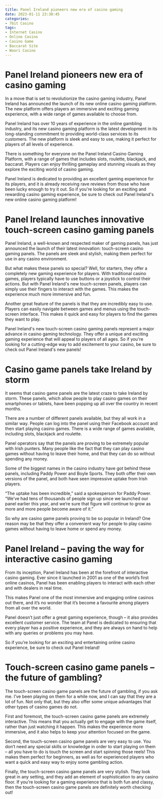 ```yaml
---
title: Panel Ireland pioneers new era of casino gaming
date: 2023-01-11 23:38:45
categories:
- 7bit Casino
tags:
- Internet Casino
- Online Casino
- Casino Game
- Baccarat Site
- Woori Casino
---
```



#  Panel Ireland pioneers new era of casino gaming

In a move that is set to revolutionize the casino gaming industry, Panel Ireland has announced the launch of its new online casino gaming platform. The new platform offers players an immersive and exciting gaming experience, with a wide range of games available to choose from.

Panel Ireland has over 10 years of experience in the online gambling industry, and its new casino gaming platform is the latest development in its long-standing commitment to providing world-class services to its customers. The new platform is sleek and easy to use, making it perfect for players of all levels of experience.

There is something for everyone on the Panel Ireland Casino Gaming Platform, with a range of games that includes slots, roulette, blackjack, and baccarat. Players can enjoy thrilling gameplay and stunning visuals as they explore the exciting world of casino gaming.

Panel Ireland is dedicated to providing an excellent gaming experience for its players, and it is already receiving rave reviews from those who have been lucky enough to try it out. So if you're looking for an exciting and rewarding casino gaming experience, be sure to check out Panel Ireland's new online casino gaming platform!

#  Panel Ireland launches innovative touch-screen casino gaming panels

Panel Ireland, a well-known and respected maker of gaming panels, has just announced the launch of their latest innovation: touch-screen casino gaming panels. The panels are sleek and stylish, making them perfect for use in any casino environment.

But what makes these panels so special? Well, for starters, they offer a completely new gaming experience for players. With traditional casino games, players typically have to use buttons or a joystick to control their actions. But with Panel Ireland's new touch-screen panels, players can simply use their fingers to interact with the games. This makes the experience much more immersive and fun.

Another great feature of the panels is that they are incredibly easy to use. Players can easily navigate between games and menus using the touch-screen interface. This makes it quick and easy for players to find the games they want to play.

Panel Ireland's new touch-screen casino gaming panels represent a major advance in casino gaming technology. They offer a unique and exciting gaming experience that will appeal to players of all ages. So if you're looking for a cutting-edge way to add excitement to your casino, be sure to check out Panel Ireland's new panels!

#  Casino game panels take Ireland by storm

It seems that casino game panels are the latest craze to take Ireland by storm. These panels, which allow people to play casino games on their smartphones or tablets, have been popping up all over the country in recent months.

There are a number of different panels available, but they all work in a similar way. People can log into the panel using their Facebook account and then start playing casino games. There is a wide range of games available, including slots, blackjack and roulette.

Panel operators say that the panels are proving to be extremely popular with Irish punters. Many people like the fact that they can play casino games without having to leave their home, and that they can do so without spending any money.

Some of the biggest names in the casino industry have got behind these panels, including Paddy Power and Boyle Sports. They both offer their own versions of the panel, and both have seen impressive uptake from Irish players.

“The uptake has been incredible,” said a spokesperson for Paddy Power. “We’ve had tens of thousands of people sign up since we launched our panel earlier this year, and we’re sure that figure will continue to grow as more and more people become aware of it.”

So why are casino game panels proving to be so popular in Ireland? One reason may be that they offer a convenient way for people to play casino games without having to leave home or spend any money.

#  Panel Ireland – paving the way for interactive casino gaming

From its inception, Panel Ireland has been at the forefront of interactive casino gaming. Ever since it launched in 2001 as one of the world’s first online casinos, Panel has been enabling players to interact with each other and with dealers in real time.

This makes Panel one of the most immersive and engaging online casinos out there, and it’s no wonder that it’s become a favourite among players from all over the world.

Panel doesn’t just offer a great gaming experience, though – it also provides excellent customer service. The team at Panel is dedicated to ensuring that every player has a positive experience, and they are always on hand to help with any queries or problems you may have.

So if you’re looking for an exciting and entertaining online casino experience, be sure to check out Panel Ireland!

#  Touch-screen casino game panels – the future of gambling?

The touch-screen casino game panels are the future of gambling, if you ask me. I’ve been playing on them for a while now, and I can say that they are a lot of fun. Not only that, but they also offer some unique advantages that other types of casino games do not.

First and foremost, the touch-screen casino game panels are extremely interactive. This means that you actually get to engage with the game itself, rather than just watching it happen. This makes the experience more immersive, and it also helps to keep your attention focused on the game.

Second, the touch-screen casino game panels are very easy to use. You don’t need any special skills or knowledge in order to start playing on them – all you have to do is touch the screen and start spinning those reels! This makes them perfect for beginners, as well as for experienced players who want a quick and easy way to enjoy some gambling action.

Finally, the touch-screen casino game panels are very stylish. They look great in any setting, and they add an element of sophistication to any casino floor. If you’re looking for a gaming experience that is both fun and classy, then the touch-screen casino game panels are definitely worth checking out!